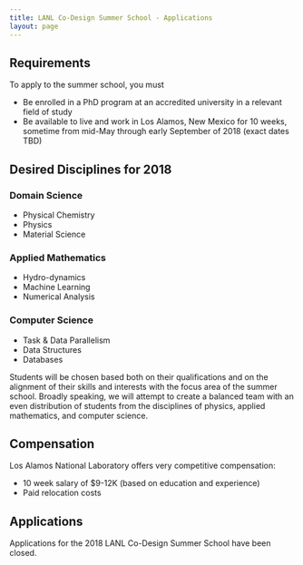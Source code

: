 ```yaml
---
title: LANL Co-Design Summer School - Applications
layout: page
---
```


## Requirements
To apply to the summer school, you must

- Be enrolled in a PhD program at an accredited university in a relevant field of study
- Be available to live and work in Los Alamos, New Mexico for 10 weeks, sometime from mid-May through early September of 2018 (exact dates TBD)

## Desired Disciplines for 2018

### Domain Science
* Physical Chemistry
* Physics
* Material Science

### Applied Mathematics
* Hydro-dynamics
* Machine Learning
* Numerical Analysis

### Computer Science
* Task & Data Parallelism
* Data Structures
* Databases


Students will be chosen based both on their qualifications and on the alignment of their skills and interests with the focus area of the summer school.  Broadly speaking, we will attempt to create a balanced team with an even distribution of students from the disciplines of physics, applied mathematics, and computer science.

## Compensation

Los Alamos National Laboratory offers very competitive compensation:

* 10 week salary of $9-12K (based on education and experience)
* Paid relocation costs

## Applications

Applications for the 2018 LANL Co-Design Summer School have been closed.


